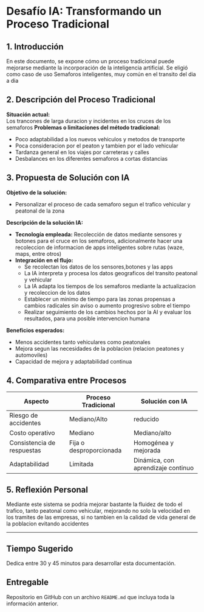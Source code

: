 # Desafío IA: Transformando un Proceso Tradicional

## 1. Introducción
En este documento, se expone cómo un proceso tradicional puede mejorarse mediante la incorporación de la inteligencia artificial. Se eligió como caso de uso Semaforos inteligentes, muy común en el transito del dia a dia

## 2. Descripción del Proceso Tradicional
**Situación actual:**  
Los trancones de larga duracion y incidentes en los cruces de los semaforos
**Problemas o limitaciones del método tradicional:**  
- Poco adaptabilidad a los nuevos vehiculos y metodos de transporte  
- Poca consideracion por el peaton y tambien por el lado vehicular
- Tardanza general en los viajes por carreteras y calles
- Desbalances en los diferentes semaforos a cortas distancias

## 3. Propuesta de Solución con IA
**Objetivo de la solución:**  
- Personalizar el proceso de cada semaforo segun el trafico vehicular y peatonal de la zona

**Descripción de la solución IA:**  
- **Tecnología empleada:** Recolección de datos mediante sensores y botones para el cruce en los semaforos, adicionalmente hacer una recoleccion de informacion de apps inteligentes sobre rutas (waze, maps, entre otros)
- **Integración en el flujo:**
  - Se recolectan los datos de los sensores,botones y las apps
  - La IA interpreta y procesa los datos geograficos del transito peatonal y vehicular
  - La IA adapta los tiempos de los semaforos mediante la actualizacion y recoleccion de los datos
  - Establecer un minimo de tiempo para las zonas propensas a cambios radicales sin aviso o aumento progresivo sobre el tiempo
  - Realizar seguimiento de los cambios hechos por la AI y evaluar los resultados, para una posible intervencion humana

**Beneficios esperados:**  
- Menos accidentes tanto vehiculares como peatonales 
- Mejora segun las necesidades de la poblacion (relacion peatones y automoviles)  
- Capacidad de mejora y adaptabilidad continua

## 4. Comparativa entre Procesos

| Aspecto                    | Proceso Tradicional              | Solución con IA                         |
|----------------------------|----------------------------------|-----------------------------------------|
| Riesgo de accidentes       | Mediano/Alto                     | reducido                                |
| Costo operativo            | Mediano                          | Mediano/alto                            |
| Consistencia de respuestas | Fija o desproporcionada          | Homogénea y mejorada                    |
| Adaptabilidad              | Limitada                         | Dinámica, con aprendizaje continuo      |

## 5. Reflexión Personal

Mediante este sistema se podria mejorar bastante la fluidez de todo el trafico, tanto peatonal como vehicular, mejorando no solo la velocidad en los tramites de las empresas, si no tambien en la calidad de vida general de la poblacion evitando accidentes

---

## Tiempo Sugerido

Dedica entre 30 y 45 minutos para desarrollar esta documentación.

## Entregable

Repositorio en GitHub con un archivo `README.md` que incluya toda la información anterior.
